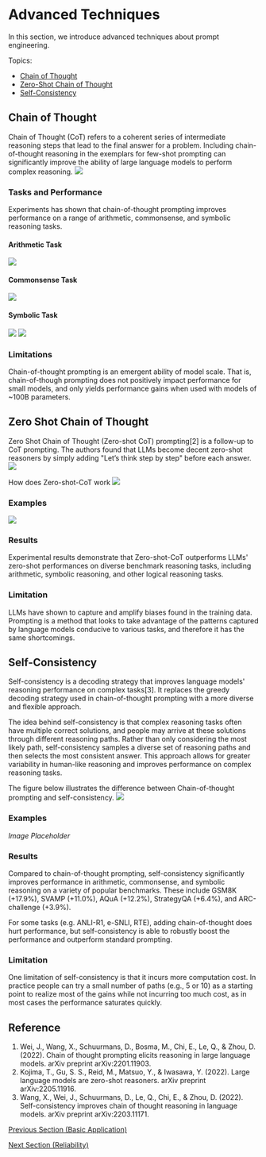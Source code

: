 # Advanced Techniques

In this section, we introduce advanced techniques about prompt engineering.

Topics:

- [Chain of Thought](#Chain-of-Thought)
- [Zero-Shot Chain of Thought](#Zero-Shot-Chain-of-Thought)
- [Self-Consistency](#Self-Consistency)

## Chain of Thought

Chain of Thought (CoT) refers to a coherent series of intermediate reasoning steps that lead to the final answer for a problem. Including chain-of-thought reasoning in the exemplars for few-shot prompting can significantly improve the ability of large language models to perform complex reasoning.
![](../img/CoT.png)

### Tasks and Performance

Experiments has shown that chain-of-thought prompting improves performance on a range of arithmetic, commonsense, and symbolic reasoning tasks.

#### Arithmetic Task
![](../img/Examples/CoT_money.png)

#### Commonsense Task
![](../img/Examples/CoT_commensense.png)

#### Symbolic Task
![](../img/Examples/CoT_symbolic_false.png)
![](../img/Examples/CoT_symbolic_true.png)

### Limitations

Chain-of-thought prompting is an emergent ability of model scale. That is, chain-of-though prompting does not positively impact performance for small models, and only yields performance gains when used with models of ~100B parameters.

## Zero Shot Chain of Thought

Zero Shot Chain of Thought (Zero-shot CoT) prompting[2] is a follow-up to CoT prompting. The authors found that LLMs become decent zero-shot reasoners by simply adding "Let’s think step by step" before each answer.
![](../img/zero-shot-cot.png)

How does Zero-shot-CoT work
![](../img/how-zero-shot-cot-work.png)

### Examples
![](../img/Examples/CoT_money_zero_shot.png)

### Results
Experimental results demonstrate that Zero-shot-CoT outperforms LLMs' zero-shot performances on diverse benchmark reasoning tasks, including arithmetic, symbolic reasoning, and other logical reasoning tasks.

### Limitation
LLMs have shown to capture and amplify biases found in the training data. Prompting is a method that looks to take advantage of the patterns captured by language models conducive to various tasks, and therefore it has the same shortcomings.

## Self-Consistency

Self-consistency is a decoding strategy that improves language models' reasoning performance on complex tasks[3]. It replaces the greedy decoding strategy used in chain-of-thought prompting with a more diverse and flexible approach.

The idea behind self-consistency is that complex reasoning tasks often have multiple correct solutions, and people may arrive at these solutions through different reasoning paths. Rather than only considering the most likely path, self-consistency samples a diverse set of reasoning paths and then selects the most consistent answer. This approach allows for greater variability in human-like reasoning and improves performance on complex reasoning tasks.

The figure below illustrates the difference between Chain-of-thought prompting and self-consistency.
![](../img/self-consistency.png)

### Examples
*Image Placeholder*

### Results
Compared to chain-of-thought prompting, self-consistency significantly improves performance in arithmetic, commonsense, and symbolic reasoning on a variety of popular benchmarks. These include GSM8K (+17.9%), SVAMP (+11.0%), AQuA (+12.2%), StrategyQA (+6.4%), and ARC-challenge (+3.9%).

For some tasks (e.g. ANLI-R1, e-SNLI, RTE), adding chain-of-thought does hurt performance, but self-consistency is able to robustly boost the performance and outperform standard prompting.

### Limitation

One limitation of self-consistency is that it incurs more computation cost. In practice people can try a small number of paths (e.g., 5 or 10) as a starting point to realize most of the gains while not incurring too much cost, as in most cases the performance saturates quickly.

## Reference
1. Wei, J., Wang, X., Schuurmans, D., Bosma, M., Chi, E., Le, Q., & Zhou, D. (2022). Chain of thought prompting elicits reasoning in large language models. arXiv preprint arXiv:2201.11903.
2. Kojima, T., Gu, S. S., Reid, M., Matsuo, Y., & Iwasawa, Y. (2022). Large language models are zero-shot reasoners. arXiv preprint arXiv:2205.11916.
3. Wang, X., Wei, J., Schuurmans, D., Le, Q., Chi, E., & Zhou, D. (2022). Self-consistency improves chain of thought reasoning in language models. arXiv preprint arXiv:2203.11171.

[Previous Section (Basic Application)](prompting-basic-applications.md)

[Next Section (Reliability)](prompting-reliability.md)
